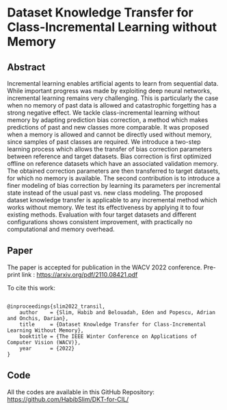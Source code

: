 # Dataset Knowledge Transfer for Class-Incremental Learning without Memory
## Abstract
Incremental learning enables artificial agents to learn from sequential data. While important progress was made by exploiting deep neural networks, incremental learning remains very challenging. This is particularly the case when no memory of past data is allowed and catastrophic forgetting has a strong negative effect. We tackle class-incremental learning without memory by adapting prediction bias correction, a method which makes predictions of past and new classes more comparable. It was proposed when a memory is allowed and cannot be directly used without memory, since samples of past classes are required. We introduce a two-step learning process which allows the transfer of bias correction parameters between reference and target datasets. Bias correction is first optimized offline on reference datasets which have an associated validation memory. The obtained correction parameters are then transferred to target datasets, for which no memory is available. The second contribution is to introduce a finer modeling of bias correction by learning its parameters per incremental state instead of the usual past vs. new class modeling. The proposed dataset knowledge transfer is applicable to any incremental method which works without memory. We test its effectiveness by applying it to four existing methods. Evaluation with four target datasets and different configurations shows consistent improvement, with practically no computational and memory overhead. 

## Paper
The paper is accepted for publication in the WACV 2022 conference. Pre-print link : https://arxiv.org/pdf/2110.08421.pdf

To cite this work:

```

@inproceedings{slim2022_transil,
    author    = {Slim, Habib and Belouadah, Eden and Popescu, Adrian and Onchis, Darian},
    title     = {Dataset Knowledge Transfer for Class-Incremental Learning Without Memory},
    booktitle = {The IEEE Winter Conference on Applications of Computer Vision (WACV)},
    year      = {2022}
}

```

## Code 
All the codes are available in this GitHub Repository: https://github.com/HabibSlim/DKT-for-CIL/

